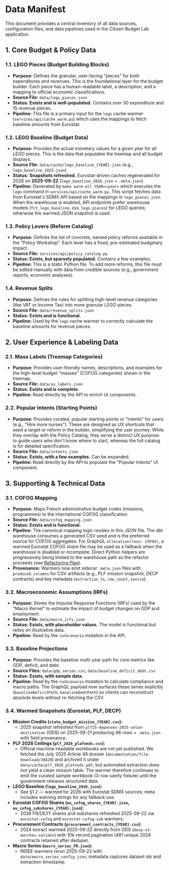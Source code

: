 # Data Manifest

This document provides a central inventory of all data sources, configuration files, and data pipelines used in the Citizen Budget Lab application.

## 1. Core Budget & Policy Data

### 1.1. LEGO Pieces (Budget Building Blocks)

*   **Purpose:** Defines the granular, user-facing "pieces" for both expenditures and revenues. This is the foundational layer for the budget builder. Each piece has a human-readable label, a description, and a mapping to official economic classifications.
*   **Source File:** `data/lego_pieces.json`
*   **Status:** **Exists and is well-populated.** Contains over 30 expenditure and 15 revenue pieces.
*   **Pipeline:** This file is a primary input for the `lego` cache warmer (`services/api/cache_warm.py`) which uses the mappings to fetch baseline amounts from Eurostat.

### 1.2. LEGO Baseline (Budget Data)

*   **Purpose:** Provides the actual monetary values for a given year for all LEGO pieces. This is the data that populates the treemap and all budget displays.
*   **Source File:** `data/cache/lego_baseline_{YEAR}.json` (e.g., `lego_baseline_2025.json`)
*   **Status:** **Snapshots refreshed.** Eurostat-driven caches regenerated for 2026 on **2025-09-22** (`lego_baseline_2026.json` + `.meta.json`).
*   **Pipeline:** Generated by `make warm-all YEAR=<year>` which executes the `lego` command in `services/api/cache_warm.py`. This script fetches data from Eurostat's SDMX API based on the mappings in `lego_pieces.json`. When the warehouse is enabled, API endpoints prefer warehouse models (`fct_lego_baseline`, `dim_lego_pieces`) for LEGO queries; otherwise the warmed JSON snapshot is used.

### 1.3. Policy Levers (Reform Catalog)

*   **Purpose:** Defines the list of concrete, named policy reforms available in the "Policy Workshop". Each lever has a fixed, pre-estimated budgetary impact.
*   **Source File:** `services/api/policy_catalog.py`
*   **Status:** **Exists, but sparsely populated.** Contains a few examples.
*   **Pipeline:** This is a static Python file. To add more reforms, this file must be edited manually with data from credible sources (e.g., government reports, economic analyses).

### 1.4. Revenue Splits

*   **Purpose:** Defines the rules for splitting high-level revenue categories (like VAT or Income Tax) into more granular LEGO pieces.
*   **Source File:** `data/revenue_splits.json`
*   **Status:** **Exists and is functional.**
*   **Pipeline:** Used by the `lego` cache warmer to correctly calculate the baseline amounts for revenue pieces.

## 2. User Experience & Labeling Data

### 2.1. Mass Labels (Treemap Categories)

*   **Purpose:** Provides user-friendly names, descriptions, and examples for the high-level budget "masses" (COFOG categories) shown in the treemap.
*   **Source File:** `data/ux_labels.json`
*   **Status:** **Exists and is complete.**
*   **Pipeline:** Read directly by the API to enrich UI components.

### 2.2. Popular Intents (Starting Points)

*   **Purpose:** Provides curated, popular starting points or "intents" for users (e.g., "Hire more nurses"). These are designed as UX shortcuts that seed a target or reform in the builder, simplifying the user journey. While they overlap with the Policy Catalog, they serve a distinct UX purpose: to guide users who don't know where to start, whereas the full catalog is for detailed specification.
*   **Source File:** `data/intents.json`
*   **Status:** **Exists, with a few examples.** Can be expanded.
*   **Pipeline:** Read directly by the API to populate the "Popular Intents" UI component.

## 3. Supporting & Technical Data

### 3.1. COFOG Mapping

*   **Purpose:** Maps French administrative budget codes (missions, programmes) to the international COFOG classification.
*   **Source File:** `data/cofog_mapping.json`
*   **Status:** **Exists and is functional.**
*   **Pipeline:** The canonical mapping logic resides in this JSON file. The dbt warehouse consumes a generated CSV seed and is the preferred source for COFOG aggregates. For GraphQL `allocation(lens: COFOG)`, a warmed Eurostat COFOG share file may be used as a fallback when the warehouse is disabled or incomplete. Direct Python helpers are progressively being limited to the warehouse path as the refactor proceeds (see [Refactoring Plan](./REFACTOR_PLAN.md)).
*   **Provenance:** Warmers now emit sidecar `.meta.json` files with `produced_columns` for CSV artifacts (e.g., PLF mission snapshot, DECP contracts) and key metadata (`extraction_ts`, `row_count`, `source`).

### 3.2. Macroeconomic Assumptions (IRFs)

*   **Purpose:** Stores the Impulse Response Functions (IRFs) used by the "Macro Kernel" to estimate the impact of budget changes on GDP and employment.
*   **Source File:** `data/macro_irfs.json`
*   **Status:** **Exists, with placeholder values.** The model is functional but relies on illustrative data.
*   **Pipeline:** Read by the `runScenario` mutation in the API.

### 3.3. Baseline Projections

*   **Purpose:** Provides the baseline multi-year path for core metrics like GDP, deficit, and debt.
*   **Source Files:** `data/gdp_series.csv`, `data/baseline_deficit_debt.csv`
*   **Status:** **Exists, with sample data.**
*   **Pipeline:** Read by the `runScenario` mutation to calculate compliance and macro paths. The GraphQL payload now surfaces these series explicitly (`baselineDeficitPath`, `baselineDebtPath`) so clients can reconstruct absolute levels without re-fetching the CSV.

### 3.4. Warmed Snapshots (Eurostat, PLF, DECP)

*   **Mission Credits (`state_budget_mission_{YEAR}.csv`):**
    * 2025 snapshot refreshed from `plf25-depenses-2025-selon-destination` (ODS) on 2025-09-21 producing 46 rows + `.meta.json` with field provenance.
*   **PLF 2026 Ceilings (`plf_2026_plafonds.csv`):**
    * Official machine-readable workbooks are not yet published. We fetched the July 2025 Article 48 dossier (`documentation/file-download/30420`) and archived it under `data/cache/plf_2026_plafonds.pdf`, but automated extraction does not yield a clean mission table. The warmer therefore continues to emit the curated sample workbook (3-row sanity fixture) until the government releases structured data.
*   **LEGO Baseline (`lego_baseline_2026.json`):**
    * See §1.2 — warmed for 2026 with Eurostat SDMX sources; meta includes warning strings for any fallback use.
*   **Eurostat COFOG Shares (`eu_cofog_shares_{YEAR}.json`, `eu_cofog_subshares_{YEAR}.json`):**
    * 2026 FR/DE/IT shares and subshares refreshed 2025-09-22 via `eurostat-cofog` and `eurostat-cofog-sub` warmers.
*   **Procurement Contracts (`procurement_contracts_{YEAR}.csv`):**
    * 2024 extract warmed 2025-09-22 directly from ODS (`decp-v3-marches-valides`) with 10k-record pagination (481 unique 2024 contracts retained after dedupe).
*   **Macro Series (`macro_series_FR.json`):**
    * INSEE warmers rerun 2025-09-22 with `data/macro_series_config.json`; metadata captures dataset ids and extraction timestamp.
